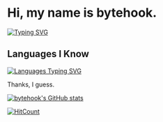 # Hi, my name is bytehook.

[![Typing SVG](https://readme-typing-svg.herokuapp.com?font=Prompt&duration=3000&pause=800&color=8A2FDD&width=435&lines=call+me+bytehook;I+dont+fucking+care;I+code+random+shit)](https://git.io/typing-svg)

## Languages I Know
[![Languages Typing SVG](https://readme-typing-svg.herokuapp.com?font=Prompt&duration=1300&pause=300&color=8A2FDD&width=435&lines=Python3;Ruby;PHP;JavaScript;Swift)](https://git.io/typing-svg)

Thanks, I guess.

[![bytehook's GitHub stats](https://github-readme-stats.vercel.app/api?username=bytehook)](https://github.com/anuraghazra/github-readme-stats)

[![HitCount](https://hits.dwyl.com/bytehook/{project}.svg?style=flat-square&show=unique)](http://hits.dwyl.com/bytehook/{project})
